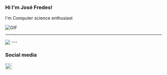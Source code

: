 ### Hi I'm José Fredes!
I'm Computer science enthusiast
 


<img align="center" alt="GIF" src="https://media3.giphy.com/media/jdFm2bcWlj4EUVCpc0/giphy.gif?cid=ecf05e47j569uca3a5zlgt7mydb3jvr50umwe2o9w9kwo3qn&rid=giphy.gif&ct=g" />

---
<img align="center" src="https://github-readme-stats.vercel.app/api?username=JoseFredes&show_icons=true&theme=dracula" />
---









### Social media

[<img align="left" alt="Souarvdey777 | LinkedIn" width="22px" src="https://cdn.jsdelivr.net/npm/simple-icons@v3/icons/linkedin.svg" />][linkedin]

[linkedin]: https://www.linkedin.com/in/jos%C3%A9-fredes-615071173/










